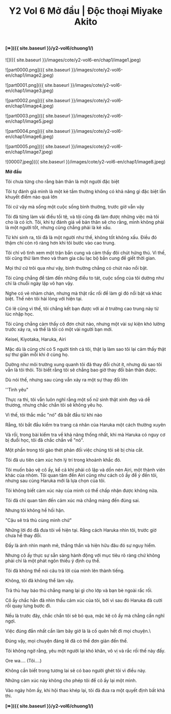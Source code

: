 ﻿---
layout: post
title: Y2 Vol 6 Mở đầu | Độc thoại Miyake Akito
permalink: /y2-vol6/modau/
---

**[⏩]({{ site.baseurl }}/y2-vol6/chuong1/)**

![]({{ site.baseurl }}/images/cote/y2-vol6-en/chap1/image1.jpeg)

![part0000.png]({{ site.baseurl }}/images/cote/y2-vol6-en/chap1/image2.jpeg)

![part0001.png]({{ site.baseurl }}/images/cote/y2-vol6-en/chap1/image3.jpeg)

![part0002.png]({{ site.baseurl }}/images/cote/y2-vol6-en/chap1/image4.jpeg)

![part0003.png]({{ site.baseurl }}/images/cote/y2-vol6-en/chap1/image5.jpeg)

![part0004.png]({{ site.baseurl }}/images/cote/y2-vol6-en/chap1/image6.jpeg)

![part0005.png]({{ site.baseurl }}/images/cote/y2-vol6-en/chap1/image7.jpeg)

![00007.jpeg]({{ site.baseurl }}/images/cote/y2-vol6-en/chap1/image8.jpeg)

**Mở đầu**

Tôi chưa từng cho rằng bản thân là một người đặc biệt

Tôi tự đánh giá mình là một kẻ tầm thường không có khả năng gì đặc biệt lẫn khuyết điểm nào quá lớn

Tôi cứ vậy mà sống một cuộc sống bình thường, trước giờ vẫn vậy

Tôi đã từng làm vài điều tồi tệ, và tôi cũng đã làm được những việc mà tôi cho là có ích. Tôi, khi tự đánh giá về bản thân sẽ cho rằng, mình không phải là một người tốt, nhưng cũng chẳng phải là kẻ xấu.

Từ khi sinh ra, tôi đã là một người như thế, không tốt không xấu. Điều đó thậm chí còn rõ ràng hơn khi tôi bước vào cao trung.

Tôi chỉ vô tình xem một trận bắn cung và cảm thấy đôi chút hứng thú. Vì thế, tôi cũng thử làm theo và tham gia câu lạc bộ bắn cung để giết thời gian.

Mọi thứ cứ trôi qua như vậy, bình thường chẳng có chút nào nổi bật.

Tôi cũng chẳng để tâm đến những điều to tát, cuộc sống của tôi dường như chỉ là chuỗi ngày lặp vô hạn vậy.

Nghe có vẻ nhàm chán, nhưng mà thật rắc rối để làm gì đó nổi bật và khác biệt. Thế nên tôi hài lòng với hiện tại.

Có lẽ cũng vì thế, tôi chẳng kết bạn được với ai ở trường cao trung này từ lúc nhập học.

Tôi cũng chẳng cảm thấy cô đơn chút nào, nhưng một vài sự kiện khó lường trước xảy ra, và thế là tôi có một vài người bạn mới.

Keisei, Kiyotaka, Haruka, Airi

Mặc dù là cũng chỉ có 5 người tính cả tôi, thật lạ làm sao tôi lại cảm thấy thật sự thư giãn mỗi khi ở cùng họ.

Dường như môi trường xung quanh tôi đã thay đổi chút ít, nhưng dù sao tôi vẫn là tôi thôi. Tôi biết rằng tôi sẽ chẳng bao giờ thay đổi bản thân được.

Dù nói thế, nhưng sau cùng vẫn xảy ra một sự thay đổi lớn

''Tình yêu"

Thực ra thì, tôi vẫn luôn nghĩ rằng một số nữ sinh thật xinh đẹp và dễ thương, nhưng chắc chắn tôi sẽ không yêu họ.

Vì thế, tôi thắc mắc "nó" đã bắt đầu từ khi nào

Rằng, tôi bắt đầu kiểm tra trang cá nhân của Haruka một cách thường xuyên

Và rồi, trong bài kiểm tra về khả năng thống nhất, khi mà Haruka có nguy cơ bị đuổi học, tôi đã chắc chắn về "nó".

Một phần trong tôi gào thét phản đối việc chúng tôi sẽ bị chia cắt.

Tôi đã ưu tiên cảm xúc hơn lý trí trong khoảnh khắc đó.

Tôi muốn bảo vệ cô ấy, kể cả khi phải cô lập và dồn nén Airi, một thành viên khác của nhóm. Tôi quan tâm đến Airi cũng như cách cô ấy để ý đến tôi, nhưng sau cùng Haruka mới là lựa chọn của tôi.

Tôi không biết cảm xúc này của mình có thể chấp nhận được không nữa.

Tôi đã chỉ quan tâm đến cảm xúc mà chẳng màng đến đúng sai.

Nhưng tôi không hề hối hận.

"Cậu sẽ trả thù cùng mình chứ"

Những lời đó đã đưa tôi về hiện tại. Rằng cách Haruka nhìn tôi, trước giờ chưa hề thay đổi.

Đấy là ánh nhìn mạnh mẽ, thẳng thắn và hiện hữu đâu đó sự nguy hiểm.

Nhưng cô ấy thực sự sẵn sàng hành động với mục tiêu rõ ràng chứ không phải chỉ là một phát ngôn thiếu ý định cụ thể.

Tôi đã không thể nói câu trả lời của mình lên thành tiếng.

Không, tôi đã không thể làm vậy.

Trả thù hay báo thù chẳng mang lại gì cho lớp và bạn bè ngoài rắc rối.

Cô ấy chắc hẳn đã nhìn thấu cảm xúc của tôi, bởi vì sau đó Haruka đã cười rồi quay lưng bước đi.

Nếu là trước đây, chắc chắn tôi sẽ bỏ qua, mặc kệ cô ấy mà chẳng cần nghĩ ngợi.

Việc đúng đắn nhất cần làm bây giờ là là cố quên hết đi mọi chuyện.\\

Đúng vậy, mọi chuyện đáng lẽ đã có thể đơn giản đến thế.

Tôi không ngờ rằng, yêu một người lại khó khăn, vô vị và rắc rối thế này đấy.

Ore wa.... (Tôi....)

Không cần biết trong tương lai sẽ có bao người ghét tôi vì điều này.

Những cảm xúc này không cho phép tôi để cô ấy lại một mình.

Vào ngày hôm ấy, khi hội thao khép lại, tôi đã đưa ra một quyết định bất khả thi.


**[⏩]({{ site.baseurl }}/y2-vol6/chuong1/)**
